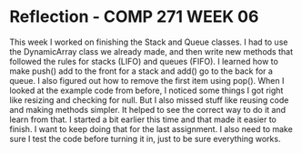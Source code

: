 # Reflection - COMP 271 WEEK 06

This week I worked on finishing the Stack and Queue classes. I had to use the DynamicArray class we already made, and then write new methods that followed the rules for stacks (LIFO) and queues (FIFO). I learned how to make push() add to the front for a stack and add() go to the back for a queue. I also figured out how to remove the first item using pop().
When I looked at the example code from before, I noticed some things I got right like resizing and checking for null. But I also missed stuff like reusing code and making methods simpler. It helped to see the correct way to do it and learn from that.
I started a bit earlier this time and that made it easier to finish. I want to keep doing that for the last assignment. I also need to make sure I test the code before turning it in, just to be sure everything works.
